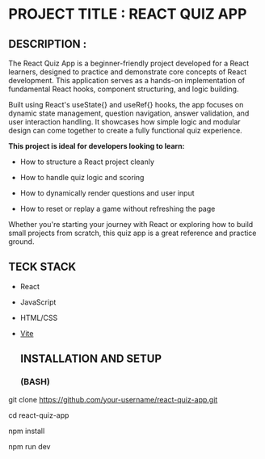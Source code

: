 # PROJECT TITLE : REACT QUIZ APP

## DESCRIPTION :

The React Quiz App is a beginner-friendly project developed for a React learners, designed to practice and demonstrate core concepts of React development. This application serves as a hands-on implementation of fundamental React hooks, component structuring, and logic building.

Built using React's useState{} and useRef{} hooks, the app focuses on dynamic state management, question navigation, answer validation, and user interaction handling. It showcases how simple logic and modular design can come together to create a fully functional quiz experience.

**This project is ideal for developers looking to learn:**

- How to structure a React project cleanly

- How to handle quiz logic and scoring

- How to dynamically render questions and user input

- How to reset or replay a game without refreshing the page
  
Whether you're starting your journey with React or exploring how to build small projects from scratch, this quiz app is a great reference and practice ground.

## TECK STACK

- React
  
- JavaScript
  
- HTML/CSS
  
- [Vite](https://vitejs.dev/)

  ## INSTALLATION AND SETUP
  
  ### (BASH)
  
git clone https://github.com/your-username/react-quiz-app.git

cd react-quiz-app

npm install

npm run dev

  
